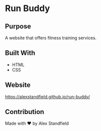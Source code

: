 # Run Buddy




## Purpose

A website that offers fitness training services.




## Built With
* HTML
* CSS




## Website
https://alexstandfield.github.io/run-buddy/




## Contribution
Made with ❤️ by Alex Standfield
